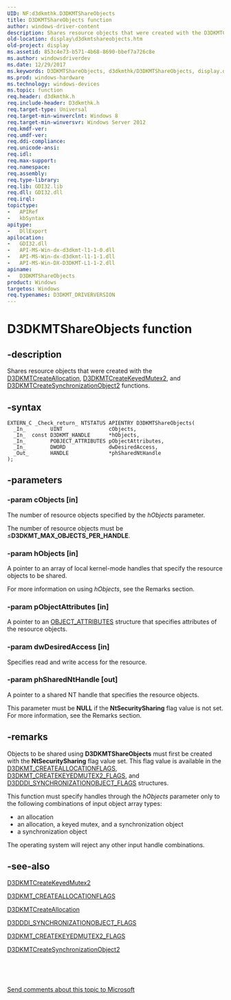 ```yaml
---
UID: NF:d3dkmthk.D3DKMTShareObjects
title: D3DKMTShareObjects function
author: windows-driver-content
description: Shares resource objects that were created with the D3DKMTCreateAllocation, D3DKMTCreateKeyedMutex2, and D3DKMTCreateSynchronizationObject2 functions.
old-location: display\d3dkmtshareobjects.htm
old-project: display
ms.assetid: 853c4e73-b571-4b68-8690-bbef7a726c8e
ms.author: windowsdriverdev
ms.date: 12/29/2017
ms.keywords: D3DKMTShareObjects, d3dkmthk/D3DKMTShareObjects, display.d3dkmtshareobjects, D3DKMTShareObjects function [Display Devices]
ms.prod: windows-hardware
ms.technology: windows-devices
ms.topic: function
req.header: d3dkmthk.h
req.include-header: D3dkmthk.h
req.target-type: Universal
req.target-min-winverclnt: Windows 8
req.target-min-winversvr: Windows Server 2012
req.kmdf-ver: 
req.umdf-ver: 
req.ddi-compliance: 
req.unicode-ansi: 
req.idl: 
req.max-support: 
req.namespace: 
req.assembly: 
req.type-library: 
req.lib: GDI32.lib
req.dll: GDI32.dll
req.irql: 
topictype:
-	APIRef
-	kbSyntax
apitype:
-	DllExport
apilocation:
-	GDI32.dll
-	API-MS-Win-dx-d3dkmt-l1-1-0.dll
-	API-MS-Win-dx-d3dkmt-l1-1-1.dll
-	API-MS-Win-DX-D3DKMT-L1-1-2.dll
apiname:
-	D3DKMTShareObjects
product: Windows
targetos: Windows
req.typenames: D3DKMT_DRIVERVERSION
---
```


# D3DKMTShareObjects function


## -description


Shares resource objects that were created with  the <a href="..\d3dkmthk\nf-d3dkmthk-d3dkmtcreateallocation.md">D3DKMTCreateAllocation</a>, <a href="..\d3dkmthk\nf-d3dkmthk-d3dkmtcreatekeyedmutex2.md">D3DKMTCreateKeyedMutex2</a>, and  <a href="..\d3dkmthk\nf-d3dkmthk-d3dkmtcreatesynchronizationobject2.md">D3DKMTCreateSynchronizationObject2</a> functions.


## -syntax


````
EXTERN_C _Check_return_ NTSTATUS APIENTRY D3DKMTShareObjects(
  _In_        UINT               cObjects,
  _In_  const D3DKMT_HANDLE      *hObjects,
  _In_        POBJECT_ATTRIBUTES pObjectAttributes,
  _In_        DWORD              dwDesiredAccess,
  _Out_       HANDLE             *phSharedNtHandle
);
````


## -parameters




### -param cObjects [in]

The number of resource objects specified by the <i>hObjects</i> parameter.

The number of resource objects must be ≤<b>D3DKMT_MAX_OBJECTS_PER_HANDLE</b>.


### -param hObjects [in]

A pointer to an array of local kernel-mode handles that specify the resource objects to be shared.

For more information on using <i>hObjects</i>, see the Remarks section.


### -param pObjectAttributes [in]

A pointer to an <a href="https://msdn.microsoft.com/library/windows/hardware/ff557749">OBJECT_ATTRIBUTES</a> structure that specifies attributes of the  resource objects.


### -param dwDesiredAccess [in]

Specifies read and write access for the resource.


### -param phSharedNtHandle [out]

A pointer to a shared NT handle  that specifies the resource objects.

This parameter must be <b>NULL</b> if the <b>NtSecuritySharing</b> flag value is not set. For more information, see the Remarks section.


## -remarks


Objects to be shared using  <b>D3DKMTShareObjects</b>  must first be created with the <b>NtSecuritySharing</b> flag value set. This flag value is available in the <a href="..\d3dkmthk\ns-d3dkmthk-_d3dkmt_createallocationflags.md">D3DKMT_CREATEALLOCATIONFLAGS</a>, <a href="..\d3dkmthk\ns-d3dkmthk-_d3dkmt_createkeyedmutex2_flags.md">D3DKMT_CREATEKEYEDMUTEX2_FLAGS</a>, and <a href="..\d3dukmdt\ns-d3dukmdt-_d3dddi_synchronizationobject_flags.md">D3DDDI_SYNCHRONIZATIONOBJECT_FLAGS</a> structures.

This function must specify handles through the <i>hObjects</i> parameter only to the following  combinations of input object array types:
<ul>
<li>an allocation</li>
<li>an allocation, a keyed mutex, and a synchronization object</li>
<li>a synchronization object</li>
</ul>The operating system will reject any other input handle combinations.



## -see-also

<a href="..\d3dkmthk\nf-d3dkmthk-d3dkmtcreatekeyedmutex2.md">D3DKMTCreateKeyedMutex2</a>

<a href="..\d3dkmthk\ns-d3dkmthk-_d3dkmt_createallocationflags.md">D3DKMT_CREATEALLOCATIONFLAGS</a>

<a href="..\d3dkmthk\nf-d3dkmthk-d3dkmtcreateallocation.md">D3DKMTCreateAllocation</a>

<a href="..\d3dukmdt\ns-d3dukmdt-_d3dddi_synchronizationobject_flags.md">D3DDDI_SYNCHRONIZATIONOBJECT_FLAGS</a>

<a href="..\d3dkmthk\ns-d3dkmthk-_d3dkmt_createkeyedmutex2_flags.md">D3DKMT_CREATEKEYEDMUTEX2_FLAGS</a>

<a href="..\d3dkmthk\nf-d3dkmthk-d3dkmtcreatesynchronizationobject2.md">D3DKMTCreateSynchronizationObject2</a>

 

 

<a href="mailto:wsddocfb@microsoft.com?subject=Documentation%20feedback [display\display]:%20D3DKMTShareObjects function%20 RELEASE:%20(12/29/2017)&amp;body=%0A%0APRIVACY STATEMENT%0A%0AWe use your feedback to improve the documentation. We don't use your email address for any other purpose, and we'll remove your email address from our system after the issue that you're reporting is fixed. While we're working to fix this issue, we might send you an email message to ask for more info. Later, we might also send you an email message to let you know that we've addressed your feedback.%0A%0AFor more info about Microsoft's privacy policy, see http://privacy.microsoft.com/en-us/default.aspx." title="Send comments about this topic to Microsoft">Send comments about this topic to Microsoft</a>


